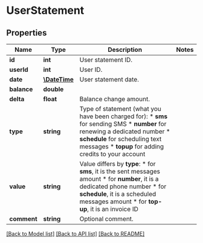 # UserStatement

## Properties
Name | Type | Description | Notes
------------ | ------------- | ------------- | -------------
**id** | **int** | User statement ID. | 
**userId** | **int** | User ID. | 
**date** | [**\DateTime**](\DateTime.md) | User statement date. | 
**balance** | **double** |  | 
**delta** | **float** | Balance change amount. | 
**type** | **string** | Type of statement (what you have been charged for): *   **sms** for sending SMS *   **number** for renewing a dedicated number *   **schedule** for scheduling text messages *   **topup** for adding credits to your account | 
**value** | **string** | Value differs by **type**: *   for **sms**, it is the sent messages amount *   for **number**, it is a dedicated phone number *   for **schedule**, it is a scheduled messages amount *   for **top-up**, it is an invoice ID | 
**comment** | **string** | Optional comment. | 

[[Back to Model list]](../README.md#documentation-for-models) [[Back to API list]](../README.md#documentation-for-api-endpoints) [[Back to README]](../README.md)


